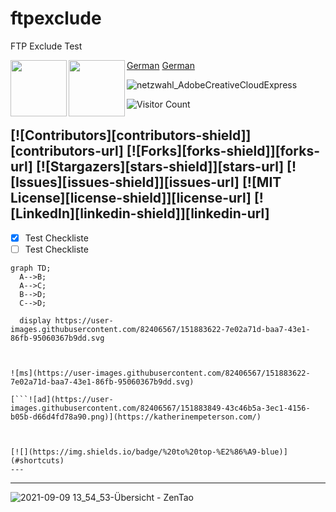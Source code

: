 # ftpexclude
FTP Exclude Test

<a href="https://wlandetektor.it-wissen.ch"><img src="https://user-images.githubusercontent.com/82406567/151886548-c80faf3c-e338-4b98-8e8f-5599571fcb72.svg" width="90" align="left" />German</a>
<a href="https://wlandetektor.it-wissen.ch"><img src="https://user-images.githubusercontent.com/82406567/151886548-c80faf3c-e338-4b98-8e8f-5599571fcb72.svg" width="90" align="left" />German</a>



![netzwahl_AdobeCreativeCloudExpress](https://user-images.githubusercontent.com/82406567/151697950-d0454a0b-fe90-48f2-be41-02224cef7138.gif)

![Visitor Count](https://profile-counter.glitch.me/{counter}/count.svg)

[![Contributors][contributors-shield]][contributors-url]
[![Forks][forks-shield]][forks-url]
[![Stargazers][stars-shield]][stars-url]
[![Issues][issues-shield]][issues-url]
[![MIT License][license-shield]][license-url]
[![LinkedIn][linkedin-shield]][linkedin-url]
---
- [X] Test Checkliste
- [ ] Test Checkliste

```mermaid
graph TD;
  A-->B;
  A-->C;
  B-->D;
  C-->D;
  
  display https://user-images.githubusercontent.com/82406567/151883622-7e02a71d-baa7-43e1-86fb-95060367b9dd.svg
  
  
  
![ms](https://user-images.githubusercontent.com/82406567/151883622-7e02a71d-baa7-43e1-86fb-95060367b9dd.svg)

[```![ad](https://user-images.githubusercontent.com/82406567/151883849-43c46b5a-3ec1-4156-b05b-d66d4fd78a90.png)](https://katherinempeterson.com/)



[![](https://img.shields.io/badge/%20to%20top-%E2%86%A9-blue)](#shortcuts)
---
```
***

![2021-09-09 13_54_53-Übersicht - ZenTao](https://user-images.githubusercontent.com/82406567/151883849-43c46b5a-3ec1-4156-b05b-d66d4fd78a90.png)
